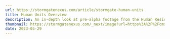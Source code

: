 ```yaml
---
url: https://stormgatenexus.com/article/stormgate-human-units
title: Human Units Overview
description: An in-depth look at pre-alpha footage from the Human Resistance units in Stormgate. Including the Evac, The Lancer, the Vulcan and the Atlas.
thumbnail: https://stormgatenexus.com/_next/image?url=https%3A%2F%2Fcms.stormgatenexus.com%2Fcontent%2Fimages%2F2023%2F05%2FHumanUnitsTemplate.png&w=2048&q=75
date: 2023-05-29
---
```

